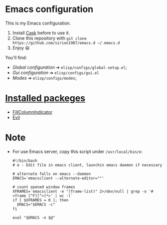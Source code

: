 # Emacs configuration

This is my Emacs configuration.

1. Install [Cask](https://github.com/cask/cask) before to use it.
2. Clone this repository with `git clone https://github.com/sirion1987/emacs.d ~/.emacs.d`
3. Enjoy :smiley:

You'll find:

* _Global configuration_ ➜ `elisp/configs/global-setup.el`;
* _Gui configuration_ ➜ `elisp/configs/gui.el`
* _Modes_ ➜ `elisp/configs/modes`;

# [Installed packeges](https://github.com/sirion1987/emacs.d/blob/master/Cask)

* [FillColumnIndicator](https://www.emacswiki.org/emacs/FillColumnIndicator)
* [Evil](https://www.emacswiki.org/emacs/Evil)

# Note

* For use Emacs server, copy this script under `/usr/local/bin/e`:

  ```
  #!/bin/bash
  # e - Edit file in emacs client, launchin emacs daemon if necessary

  # alternate falls on emacs --daemon
  EMACS='emacsclient --alternate-editor=""'

  # count opened window frames
  XFRAMES=`emacsclient -e "(frame-list)" 2>/dev/null | grep -o '#<frame [^F][^>]*>' | wc -l`
  if [ $XFRAMES = 0 ]; then
	EMACS="$EMACS -c"
  fi

  eval "$EMACS -n $@"
  ```
